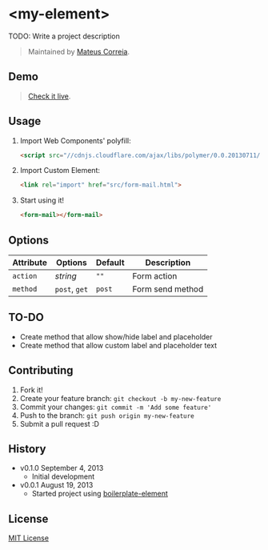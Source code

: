 # &lt;my-element&gt;

TODO: Write a project description

> Maintained by [Mateus Correia](https://github.com/correiamateus).

## Demo

> [Check it live](http://correiamateus.github.io/form-mail-element).

## Usage

1. Import Web Components' polyfill:

	```html
	<script src="//cdnjs.cloudflare.com/ajax/libs/polymer/0.0.20130711/polymer.min.js"></script>
	```

2. Import Custom Element:

	```html
	<link rel="import" href="src/form-mail.html">
	```

3. Start using it!

	```html
	<form-mail></form-mail>
	```

## Options

Attribute  | Options                   | Default             | Description
---        | ---                       | ---                 | ---
`action`   | *string*                  | `""`                | Form action
`method`   | `post`, `get` 	           | `post`              | Form send method


## TO-DO

* Create method that allow show/hide label and placeholder
* Create method that allow custom label and placeholder text

## Contributing

1. Fork it!
2. Create your feature branch: `git checkout -b my-new-feature`
3. Commit your changes: `git commit -m 'Add some feature'`
4. Push to the branch: `git push origin my-new-feature`
5. Submit a pull request :D

## History

* v0.1.0 September 4, 2013
	* Initial development
* v0.0.1 August 19, 2013
	* Started project using [boilerplate-element](https://github.com/customelements/boilerplate-element)

## License

[MIT License](http://opensource.org/licenses/MIT)